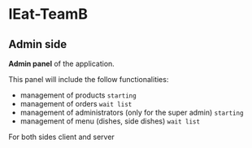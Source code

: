 # IEat-TeamB
## Admin side
**Admin panel** of the application.

This panel will include the follow functionalities:
- management of products `starting`
- management of orders   `wait list`
- management of administrators (only for the super admin) `starting`
- management of menu (dishes, side dishes) `wait list`

For both sides client and server
